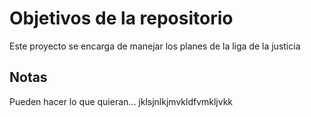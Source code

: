 # Objetivos de la repositorio

Este proyecto se encarga de manejar los planes de la liga de la justicia


## Notas
Pueden hacer lo que quieran...
jklsjnlkjmvkldfvmkljvkk
